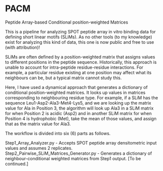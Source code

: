 # PACM
Peptide Array-based Conditional position-weighted Matrices

This is a pipeline for analyzing SPOT peptide array in vitro binding data for defining short linear motifs (SLiMs). 
As no other tools (to my knowledge) exist for analyzing this kind of data, this one is now public and free to use (with attribution)! 

SLiMs are often defined by a position-weighted matrix that assigns values to different positions in the peptide sequence. 
Historically, this approach is unable to account for intra-peptide residue-residue interactions. For example, a particular residue existing 
at one position may affect what its neighbours can be, but a typical matrix cannot study this. 

Here, I have used a dynamical approach that generates a dictionary of conditional position-weighted matrices. 
It looks up values in matrices corresponding to neighbouring residue type. 
For example, if a SLiM has the sequence Leu1-Asp2-Ala3-Met4-Lys5, and we are looking up the matrix value for Ala in Position 3, the algorithm 
will look up Ala3 in a SLiM matrix for when Position 2 is acidic (Asp2) and in another SLiM matrix for when Position 4 is hydrophobic (Met), 
take the mean of those values, and assign that as the matrix value for Ala3. 

The workflow is divided into six (6) parts as follows. 

Step1_Array_Analyzer.py - Accepts SPOT peptide array densitometric input values and assumes 2 replicates. 
Step2_Pairwise_SLiM_Matrices_Generator.py - Generates a dictionary of neighbour-conditional weighted matrices from Step1 output. 
[To be continued.]
